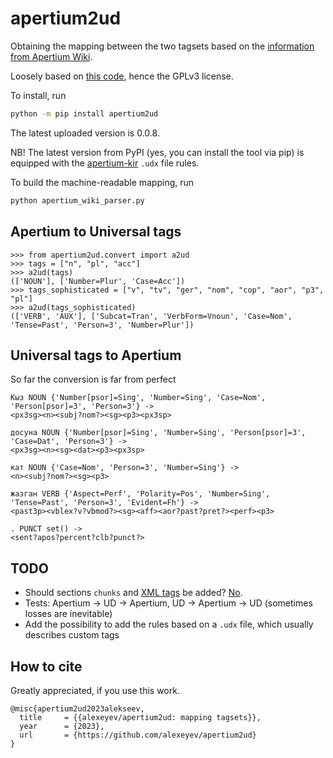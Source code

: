 # apertium2ud

Obtaining the mapping between the two tagsets based 
on the [information from Apertium Wiki](https://wiki.apertium.org/w/index.php?title=List_of_symbols).

Loosely based on [this code](https://github.com/mr-martian/apertium-recursive-learning/blob/master/tags.py), 
hence the GPLv3 license.

To install, run

```bash
python -m pip install apertium2ud
```
The latest uploaded version is 0.0.8.

NB! The latest version from PyPI (yes, you can install the tool via pip) is equipped with the [apertium-kir](https://github.com/apertium/apertium-kir/blob/main/apertium-kir.kir.udx) `.udx` file rules.

To build the machine-readable mapping, run

```bash
python apertium_wiki_parser.py
```
## Apertium to Universal tags

```
>>> from apertium2ud.convert import a2ud
>>> tags = ["n", "pl", "acc"]
>>> a2ud(tags)
(['NOUN'], ['Number=Plur', 'Case=Acc'])
>>> tags_sophisticated = ["v", "tv", "ger", "nom", "cop", "aor", "p3", "pl"]
>>> a2ud(tags_sophisticated)
(['VERB', 'AUX'], ['Subcat=Tran', 'VerbForm=Vnoun', 'Case=Nom', 'Tense=Past', 'Person=3', 'Number=Plur'])
```

## Universal tags to Apertium

So far the conversion is far from perfect
```
Кыз NOUN {'Number[psor]=Sing', 'Number=Sing', 'Case=Nom', 'Person[psor]=3', 'Person=3'} ->
<px3sg><n><subj?nom?><sg><p3><px3sp> 

досуна NOUN {'Number[psor]=Sing', 'Number=Sing', 'Person[psor]=3', 'Case=Dat', 'Person=3'} ->
<px3sg><n><sg><dat><p3><px3sp> 

кат NOUN {'Case=Nom', 'Person=3', 'Number=Sing'} ->
<n><subj?nom?><sg><p3> 

жазган VERB {'Aspect=Perf', 'Polarity=Pos', 'Number=Sing', 'Tense=Past', 'Person=3', 'Evident=Fh'} ->
<past3p><vblex?v?vbmod?><sg><aff><aor?past?pret?><perf><p3> 

. PUNCT set() ->
<sent?apos?percent?clb?punct?> 
```

## TODO

* Should sections `chunks` and [XML tags](https://wiki.apertium.org/w/index.php?title=List_of_symbols#XML_tags) be added? [No](https://github.com/apertium/apertium/issues/185).
* Tests: Apertium -> UD -> Apertium, UD -> Apertium -> UD (sometimes losses are inevitable)
* Add the possibility to add the rules based on a `.udx` file, which usually describes custom tags

## How to cite

Greatly appreciated, if you use this work.

```
@misc{apertium2ud2023alekseev,
  title     = {{alexeyev/apertium2ud: mapping tagsets}},
  year      = {2023},
  url       = {https://github.com/alexeyev/apertium2ud}
}
```
